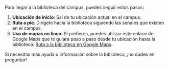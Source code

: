 Para llegar a la biblioteca del campus, puedes seguir estos pasos:

1. **Ubicación de inicio**: Sal de tu ubicación actual en el campus.
2. **Ruta a pie**: Dirígete hacia la biblioteca siguiendo las señales que existen en el campus. 
3. **Uso de mapas en línea**: Si prefieres, puedes utilizar este enlace de Google Maps que te guiará paso a paso desde tu ubicación hasta la biblioteca: [Ruta a la biblioteca en Google Maps](https://www.google.com/maps/dir/?api=1&origin=tu+ubicación+actual+en+el+campus+Universidad+de+Almería,+Almería,+España&destination=biblioteca+del+campus+Universidad+de+Almería,+Almería,+España&hl=es&travelmode=walking).

Si necesitas más ayuda o información sobre la biblioteca, ¡no dudes en preguntar!